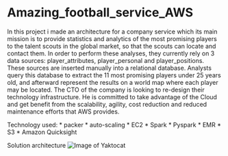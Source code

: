 # Amazing_football_service_AWS
In this project i made an architecture for a company service which its main mission is to provide statistics and analytics of the most promising players to the talent scouts in the global market, so that the scouts can locate and contact them. In order to perform these analyses, they currently rely on 3 data sources: player_attributes, player_personal and player_positions. These sources are inserted manually into a relational database. Analysts query this database to extract the 11 most promising players under 25 years old, and afterward represent the results on a world map where each player may be located. 	 The CTO of the company is looking to re-design their technology infrastructure. He is committed to take advantage of the Cloud and get benefit from the scalability, agility, cost reduction and reduced maintenance efforts that AWS provides.

Technology used:
    * packer
    * auto-scaling
    * EC2
    * Spark
    * Pyspark
    * EMR
    * S3
    * Amazon Quicksight
   
Solution architecture
![Image of Yaktocat](https://github.com/AmineIzanami/Amazing_football_service_AWS/images/Proposed_solution_architecture.png)

